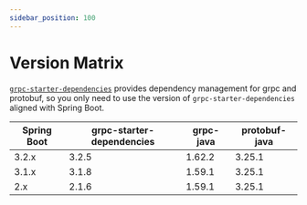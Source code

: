 ```yaml
---
sidebar_position: 100
---
```


# Version Matrix

[`grpc-starter-dependencies`](https://central.sonatype.com/artifact/io.github.danielliu1123/grpc-starter-dependencies) provides dependency management for grpc and protobuf, so you only need to use the version
of `grpc-starter-dependencies` aligned with Spring Boot.

| Spring Boot | grpc-starter-dependencies | grpc-java | protobuf-java |
|-------------|---------------------------|-----------|---------------|
| 3.2.x       | 3.2.5                     | 1.62.2    | 3.25.1        |      
| 3.1.x       | 3.1.8                     | 1.59.1    | 3.25.1        |      
| 2.x         | 2.1.6                     | 1.59.1    | 3.25.1        |      
